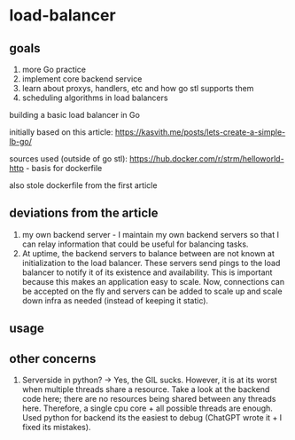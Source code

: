 # load-balancer

## goals

1. more Go practice
2. implement core backend service
3. learn about proxys, handlers, etc and how go stl supports them
4. scheduling algorithms in load balancers

building a basic load balancer in Go

initially based on this article: https://kasvith.me/posts/lets-create-a-simple-lb-go/

sources used (outside of go stl):
https://hub.docker.com/r/strm/helloworld-http - basis for dockerfile

also stole dockerfile from the first article

## deviations from the article

1. my own backend server - I maintain my own backend servers so that I can relay information that could be useful for balancing tasks.
2. At uptime, the backend servers to balance between are not known at initialization to the load balancer. These servers send pings to the load balancer to notify it of its existence and availability. This is important because this makes an application easy to scale. Now, connections can be accepted on the fly and servers can be added to scale up and scale down infra as needed (instead of keeping it static).

## usage


## other concerns

1. Serverside in python? -> Yes, the GIL sucks. However, it is at its worst when multiple threads share a resource. Take a look at the backend code here; there are no resources being shared between any threads here. Therefore, a single cpu core + all possible threads are enough. Used python for backend its the easiest to debug (ChatGPT wrote it + I fixed its mistakes).